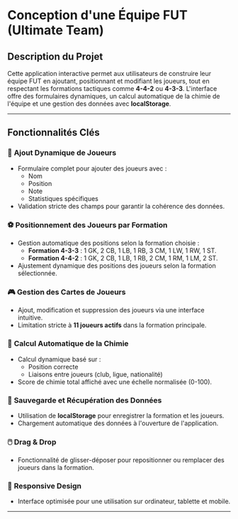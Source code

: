 # Conception d'une Équipe FUT (Ultimate Team)

## Description du Projet

Cette application interactive permet aux utilisateurs de construire leur équipe FUT en ajoutant, positionnant et modifiant les joueurs, tout en respectant les formations tactiques comme **4-4-2** ou **4-3-3**. L'interface offre des formulaires dynamiques, un calcul automatique de la chimie de l'équipe et une gestion des données avec **localStorage**.

---

## Fonctionnalités Clés

### 🧩 **Ajout Dynamique de Joueurs**
- Formulaire complet pour ajouter des joueurs avec :
  - Nom
  - Position
  - Note
  - Statistiques spécifiques
- Validation stricte des champs pour garantir la cohérence des données.

### ⚽ **Positionnement des Joueurs par Formation**
- Gestion automatique des positions selon la formation choisie :
  - **Formation 4-3-3** : 1 GK, 2 CB, 1 LB, 1 RB, 3 CM, 1 LW, 1 RW, 1 ST.
  - **Formation 4-4-2** : 1 GK, 2 CB, 1 LB, 1 RB, 2 CM, 1 RM, 1 LM, 2 ST.
- Ajustement dynamique des positions des joueurs selon la formation sélectionnée.

### 🎮 **Gestion des Cartes de Joueurs**
- Ajout, modification et suppression des joueurs via une interface intuitive.
- Limitation stricte à **11 joueurs actifs** dans la formation principale.

### 🔗 **Calcul Automatique de la Chimie**
- Calcul dynamique basé sur :
  - Position correcte
  - Liaisons entre joueurs (club, ligue, nationalité)
- Score de chimie total affiché avec une échelle normalisée (0-100).

### 💾 **Sauvegarde et Récupération des Données**
- Utilisation de **localStorage** pour enregistrer la formation et les joueurs.
- Chargement automatique des données à l'ouverture de l'application.

### 🖱️ **Drag & Drop**
- Fonctionnalité de glisser-déposer pour repositionner ou remplacer des joueurs dans la formation.

### 📱 **Responsive Design**
- Interface optimisée pour une utilisation sur ordinateur, tablette et mobile.

---
